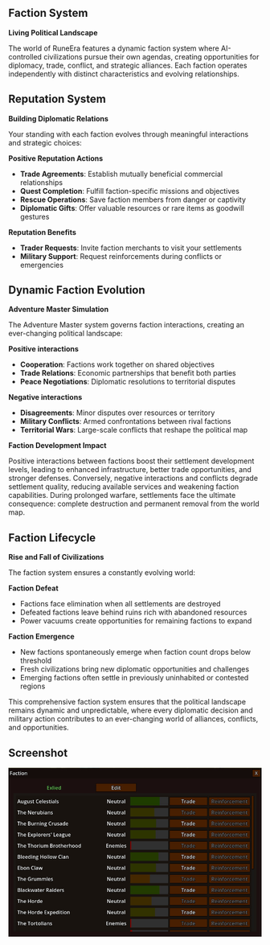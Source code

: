 ## Faction System

**Living Political Landscape**

The world of RuneEra features a dynamic faction system where AI-controlled civilizations pursue their own agendas, creating opportunities for diplomacy, 
trade, conflict, and strategic alliances. Each faction operates independently with distinct characteristics and evolving relationships.

## Reputation System

**Building Diplomatic Relations**

Your standing with each faction evolves through meaningful interactions and strategic choices:

**Positive Reputation Actions**
- **Trade Agreements**: Establish mutually beneficial commercial relationships
- **Quest Completion**: Fulfill faction-specific missions and objectives
- **Rescue Operations**: Save faction members from danger or captivity
- **Diplomatic Gifts**: Offer valuable resources or rare items as goodwill gestures

**Reputation Benefits**
- **Trader Requests**: Invite faction merchants to visit your settlements
- **Military Support**: Request reinforcements during conflicts or emergencies

## Dynamic Faction Evolution

**Adventure Master Simulation**

The Adventure Master system governs faction interactions, creating an ever-changing political landscape:

**Positive interactions**
- **Cooperation**: Factions work together on shared objectives
- **Trade Relations**: Economic partnerships that benefit both parties
- **Peace Negotiations**: Diplomatic resolutions to territorial disputes

**Negative interactions**
- **Disagreements**: Minor disputes over resources or territory
- **Military Conflicts**: Armed confrontations between rival factions
- **Territorial Wars**: Large-scale conflicts that reshape the political map

**Faction Development Impact**

Positive interactions between factions boost their settlement development levels, leading to enhanced 
infrastructure, better trade opportunities, and stronger defenses. Conversely, negative interactions and 
conflicts degrade settlement quality, reducing available services and weakening faction capabilities.
During prolonged warfare, settlements face the ultimate consequence: complete destruction and permanent 
removal from the world map.

## Faction Lifecycle

**Rise and Fall of Civilizations**

The faction system ensures a constantly evolving world:

**Faction Defeat**
- Factions face elimination when all settlements are destroyed
- Defeated factions leave behind ruins rich with abandoned resources
- Power vacuums create opportunities for remaining factions to expand

**Faction Emergence**
- New factions spontaneously emerge when faction count drops below threshold
- Fresh civilizations bring new diplomatic opportunities and challenges
- Emerging factions often settle in previously uninhabited or contested regions

This comprehensive faction system ensures that the political landscape remains dynamic and unpredictable, 
where every diplomatic decision and military action contributes to an ever-changing world of alliances, conflicts, and opportunities.

## Screenshot

![Inventory stock](/resources/menus/factions.jpg)